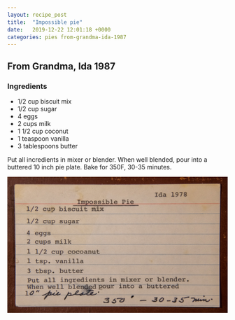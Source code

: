 ```yaml
---
layout: recipe_post
title:  "Impossible pie"
date:   2019-12-22 12:01:18 +0000
categories: pies from-grandma-ida-1987
---
```


## From Grandma, Ida 1987
### Ingredients
* 1/2 cup biscuit mix
* 1/2 cup sugar
* 4 eggs
* 2 cups milk
* 1 1/2 cup coconut
* 1 teaspoon vanilla
* 3 tablespoons butter

Put all incredients in mixer or blender. When well blended, pour into a buttered 10 inch pie plate. Bake for 350F, 30-35 minutes.


![](/assets/pies/impossible-pie.jpg)